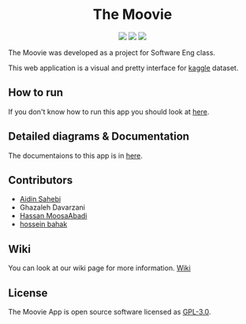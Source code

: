 <h1 align="center"> The Moovie </h1>
<p align="center">
  <img src="https://img.shields.io/static/v1?label=Backend&message=Django&color=blue">
  <img src="https://img.shields.io/static/v1?label=Frontend&message=HTML/CSS/SASS&color=success">
  <img src="https://img.shields.io/static/v1?label=Database&message=SQLite&color=important">
</p>

The Moovie was developed as a project for Software Eng class.

This web application is a visual and pretty interface for [kaggle](https://www.kaggle.com/rounakbanik/the-movies-dataset) dataset.

## How to run
If you don't know how to run this app you should look at [here](https://github.com/hosseinbahak/SE2/wiki/How-to-use).
## Detailed diagrams & Documentation
The documentaions to this app is in [here](https://github.com/hosseinbahak/SE2/tree/main/Documents).
## Contributors
* [Aidin Sahebi](https://github.com/Aidin78)
* Ghazaleh Davarzani
* [Hassan MoosaAbadi](https://github.com/Hassan1247)
* [hossein bahak](https://github.com/hosseinbahak)
## Wiki
You can look at our wiki page for more information. [Wiki](https://github.com/hosseinbahak/SE2/wiki)
## License
The Moovie App is open source software licensed as [GPL-3.0](https://github.com/hosseinbahak/SE2/blob/main/LICENSE).
